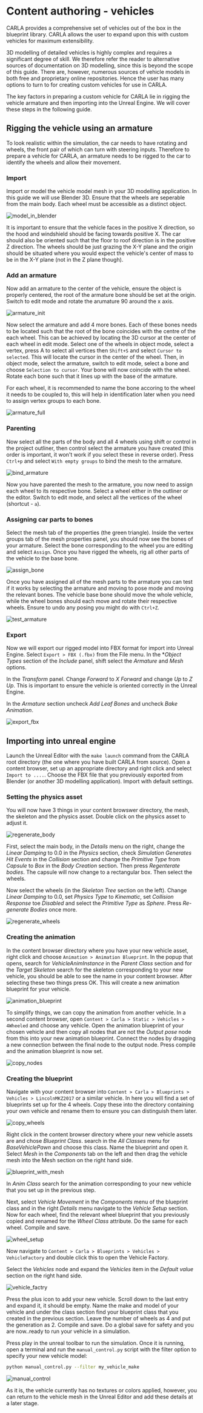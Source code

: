 # Content authoring - vehicles

CARLA provides a comprehensive set of vehicles out of the box in the blueprint library. CARLA allows the user to expand upon this with custom vehicles for maximum extensibility. 

3D modelling of detailed vehicles is highly complex and requires a significant degree of skill. We therefore refer the reader to alternative sources of documentation on 3D modelling, since this is beyond the scope of this guide. There are, however, numerous sources of vehicle models in both free and proprietary online repositories. Hence the user has many options to turn to for creating custom vehicles for use in CARLA.

The key factors in preparing a custom vehicle for CARLA lie in rigging the vehicle armature and then importing into the Unreal Engine. We will cover these steps in the following guide.

## Rigging the vehicle using an armature

To look realistic within the simulation, the car needs to have rotating and wheels, the front pair of which can turn with steering inputs. Therefore to prepare a vehicle for CARLA, an armature needs to be rigged to the car to identify the wheels and allow their movement. 

### Import 

Import or model the vehicle model mesh in your 3D modelling application. In this guide we will use Blender 3D. Ensure that the wheels are seperable from the main body. Each wheel must be accessible as a distinct object. 

![model_in_blender](img/tuto_content_authoring_vehicles/model_in_blender.png)

It is important to ensure that the vehicle faces in the positive X direction, so the hood and windshield should be facing towards positive X. The car should also be oriented such that the floor to roof direction is in the positive Z direction. The wheels should be just grazing the X-Y plane and the origin should be situated where you would expect the vehicle's center of mass to be in the X-Y plane (not in the Z plane though).

### Add an armature

Now add an armature to the center of the vehicle, ensure the object is properly centered, the root of the armature bone should be set at the origin. Switch to edit mode and rotate the arumature 90 around the x axis. 

![armature_init](img/tuto_content_authoring_vehicles/armature_init.png)

Now select the armature and add 4 more bones. Each of these bones needs to be located such that the root of the bone coincides with the centre of the each wheel. This can be achieved by locating the 3D cursor at the center of each wheel in edit mode. Select one of the wheels in object mode, select a vertex, press A to select all vertices then `Shift+S` and select `Cursor to selected`. This will locate the cursor in the center of the wheel. Then, in object mode, select the armature, switch to edit mode, select a bone and choose `Selection to cursor`. Your bone will now coincide with the wheel. Rotate each bone such that it lines up with the base of the armature. 

For each wheel, it is recommended to name the bone accoring to the wheel it needs to be coupled to, this will help in identification later when you need to assign vertex groups to each bone. 

![armature_full](img/tuto_content_authoring_vehicles/full_armature_blender.png)

### Parenting 

Now select all the parts of the body and all 4 wheels using shift or control in the project outliner,  then control select the armature you have created (this order is important, it won't work if you select these in reverse order). Press `Ctrl+p` and select `With empty groups` to bind the mesh to the armature.  

![bind_armature](img/tuto_content_authoring_vehicles/bind_armature.gif)

Now you have parented the mesh to the armature, you now need to assign each wheel to its respective bone. Select a wheel either in the outliner or the editor. Switch to edit mode, and select all the vertices of the wheel (shortcut - `a`). 

### Assigning car parts to bones

Select the mesh tab of the properties (the green triangle). Inside the vertex groups tab of the mesh properties panel, you should now see the bones of your armature. Select the bone corresponding to the wheel you are editing and select `Assign`. Once you have rigged the wheels, rig all other parts of the vehicle to the base bone.

![assign_bone](img/tuto_content_authoring_vehicles/assign_bone.gif)

Once you have assigned all of the mesh parts to the armature you can test if it works by selecting the armature and moving to pose mode and moving the relevant bones. The vehicle base bone should move the whole vehicle, while the wheel bones should each move and rotate their respective wheels. Ensure to undo any posing you might do with `Ctrl+Z`.

![test_armature](img/tuto_content_authoring_vehicles/test_armature.gif)

### Export

Now we will export our rigged model into FBX format for import into Unreal Engine. Select `Export > FBX (.fbx)` from the File menu. In the **Object Types* section of the *Include* panel, shift select the *Armature* and *Mesh* options. 

In the *Transform* panel. Change *Forward* to *X Forward* and change *Up* to *Z Up*. This is important to ensure the vehicle is oriented correctly in the Unreal Engine. 

In the *Armature* section uncheck *Add Leaf Bones* and uncheck *Bake Animation*.

![export_fbx](img/tuto_content_authoring_vehicles/export_fbx.gif)

## Importing into unreal engine

Launch the Unreal Editor with the `make launch` command from the CARLA root directory (the one where you have built CARLA from source). Open a content browser, set up an appropriate directory and right click and select `Import to ....`. Choose the FBX file that you previously exported from Blender (or another 3D modelling application). Import with default settings. 

### Setting the physics asset

You will now have 3 things in your content browswer directory, the mesh, the skeleton and the physics asset. Double click on the physics asset to adjust it.

![regenerate_body](img/tuto_content_authoring_vehicles/regenerate_body.png)

First, select the main body, in the *Details* menu on the right, change the *Linear Damping* to 0.0 in the *Physics* section, check *Simulation Generates Hit Events* in the *Collision* section and change the *Primitive Type* from *Capsule* to *Box* in the *Body Creation* section. Then press *Regenterate bodies*. The capsule will now change to a rectangular box. Then select the wheels. 

Now select the wheels (in the *Skeleton Tree* section on the left). Change *Linear Damping* to 0.0, set *Physics Type* to *Kinematic*, set *Collision Response* toe *Disabled* and select the *Primitive Type* as *Sphere*. Press *Re-generate Bodies* once more.

![regenerate_wheels](img/tuto_content_authoring_vehicles/regenerate_wheels.png)

### Creating the animation

In the content browser directory where you have your new vehicle asset, right click and choose `Animation > Animation Blueprint`. In the popup that opens, search for *VehicleAnimInstance* in the *Parent Class* section and for the *Target Skeleton* search for the skeleton corresponding to your new vehicle, you should be able to see the name in your content browser. After selecting these two things press OK. This will create a new animation blueprint for your vehicle.

![animation_blueprint](img/tuto_content_authoring_vehicles/create_anim_blueprint.png)

To simplify things, we can copy the animation from another vehicle. In a second content browser, open `Content > Carla > Static > Vehicles > 4Wheeled` and choose any vehicle. Open the animation blueprint of your chosen vehicle and then copy all nodes that are not the *Output pose* node from this into your new animation blueprint. Connect the nodes by dragging a new connection between the final node to the output node. Press compile and the animation blueprint is now set.

![copy_nodes](img/tuto_content_authoring_vehicles/copy_nodes.gif)

### Creating the blueprint

Navigate with your content browser into `Content > Carla > Blueprints > Vehicles > LincolnMKZ2017` or a similar vehicle. In here you will find a set of blueprints set up for the 4 wheels. Copy these into the directory containing your own vehicle and rename them to ensure you can distinguish them later.

![copy_wheels](img/tuto_content_authoring_vehicles/copy_wheels.png)

Right click in the content browser directory where your new vehicle assets are and chose *Blueprint Class*. search in the *All Classes* menu for *BaseVehiclePawn* and choose this class. Name the blueprint and open it. Select *Mesh* in the *Components* tab on the left and then drag the vehicle mesh into the Mesh section on the right hand side.

![blueprint_with_mesh](img/tuto_content_authoring_vehicles/blueprint_with_mesh.png)

In *Anim Class* search for the animation corresponding to your new vehicle that you set up in the previous step.

Next, select *Vehicle Movement* in the *Components* menu of the blueprint class and in the right *Details* menu navigate to the *Vehicle Setup* section. Now for each wheel, find the relevant wheel blueprint that you previously copied and renamed for the *Wheel Class* attribute. Do the same for each wheel. Compile and save.

![wheel_setup](img/tuto_content_authoring_vehicles/wheel_setup.gif)

Now navigate to `Content > Carla > Blueprints > Vehicles > VehicleFactory` and double click this to open the Vehicle Factory.

Select the *Vehicles* node and expand the *Vehicles* item in the *Default value* section on the right hand side.

![vehicle_factry](img/tuto_content_authoring_vehicles/vehicle_factory.png)

Press the plus icon to add your new vehicle. Scroll down to the last entry and expand it, it should be empty. Name the make and model of your vehicle and under the class section find your blueprint class that you created in the previous section. Leave the number of wheels as 4 and put the generation as 2. Compile and save. Do a global save for safety and you are now..ready to run your vehicle in a simulation. 

Press play in the unreal toolbar to run the simulation. Once it is running, open a terminal and run the `manual_control.py` script with the filter option to specify your new vehicle model:

```sh
python manual_control.py --filter my_vehicle_make
```
![manual_control](img/tuto_content_authoring_vehicles/manual_control.gif)

As it is, the vehicle currently has no textures or colors applied, however, you can return to the vehicle mesh in the Unreal Editor and add these details at a later stage. 